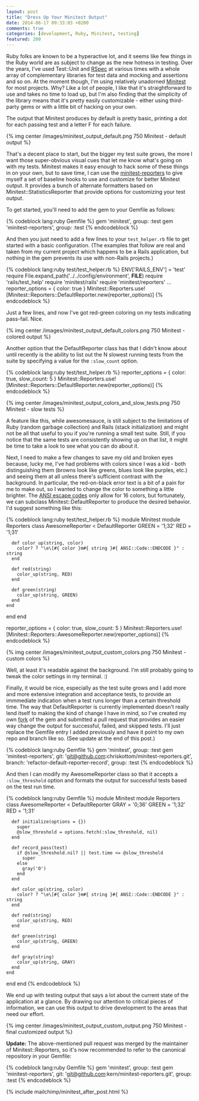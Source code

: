 ```yaml
---
layout: post
title: "Dress Up Your Minitest Output"
date: 2014-06-17 09:33:03 +0200
comments: true
categories: [development, Ruby, Minitest, testing]
featured: 200
---
```

Ruby folks are known to be a hyperactive lot, and it seems like few things in the Ruby world are as subject to change as the new hotness in testing.  Over the years, I've used Test::Unit and [RSpec][1] at various times with a whole array of complementary libraries for test data and mocking and assertions and so on.  At the moment though, I'm using relatively unadorned [Minitest][2] for most projects.  Why?  Like a lot of people, I like that it's straightforward to use and takes no time to load up, but I'm also finding that the simplicity of the library means that it's pretty easily customizable - either using third-party gems or with a little bit of hacking on your own.

The output that Minitest produces by default is pretty basic, printing a dot for each passing test and a letter F for each failure.

{% img center /images/minitest_output_default.png 750 Minitest - default output %}

That's a decent place to start, but the bigger my test suite grows, the more I want those super-obvious visual cues that let me know what's going on with my tests.<!--more--> Minitest makes it easy enough to hack some of these things in on your own, but to save time, I can use the [minitest-reporters][3] to give myself a set of baseline hooks to use and customize for better Minitest output.  It provides a bunch of alternate formatters based on Minitest::StatisticsReporter that provide options for customizing your test output.

To get started, you'll need to add the gem to your Gemfile as follows:

{% codeblock lang:ruby Gemfile %}
gem 'minitest', group: :test
gem 'minitest-reporters', group: :test
{% endcodeblock %}

And then you just need to add a few lines to your ```test_helper.rb``` file to get started with a basic configuration.  (The examples that follow are real and taken from my current project which happens to be a Rails application, but nothing in the gem prevents its use with non-Rails projects.)

{% codeblock lang:ruby test/test_helper.rb %}
ENV['RAILS_ENV'] = 'test'
require File.expand_path('../../config/environment', __FILE__)
require 'rails/test_help'
require 'minitest/rails'
require 'minitest/reporters'
...
reporter_options = { color: true }
Minitest::Reporters.use! [Minitest::Reporters::DefaultReporter.new(reporter_options)]
{% endcodeblock %}

Just a few lines, and now I've got red-green coloring on my tests indicating pass-fail.  Nice.

{% img center /images/minitest_output_default_colors.png 750 Minitest - colored output %}

Another option that the DefaultReporter class has that I didn't know about until recently is the ability to list out the N slowest running tests from the suite by specifying a value for the ```:slow_count``` option.

{% codeblock lang:ruby test/test_helper.rb %}
reporter_options = { color: true, slow_count: 5 }
Minitest::Reporters.use! [Minitest::Reporters::DefaultReporter.new(reporter_options)]
{% endcodeblock %}

{% img center /images/minitest_output_colors_and_slow_tests.png 750 Minitest - slow tests %}

A feature like this, while awesomesauce, is still subject to the limitations of Ruby (random garbage collection) and Rails (stack initialization) and might not be all that useful to you if you're running a small test suite.  Still, if you notice that the same tests are consistently showing up on that list, it might be time to take a look to see what you can do about it.

Next, I need to make a few changes to save my old and broken eyes because, lucky me, I've had problems with colors since I was a kid - both distinguishing them (browns look like greens, blues look like purples, etc.) and seeing them at all unless there's sufficient contrast with the background.  In particular, the red-on-black error text is a bit of a pain for me to make out, so I wanted to change the color to something a little brighter.  The [ANSI escape codes][4] only allow for 16 colors, but fortunately, we can subclass Minitest::DefaultReporter to produce the desired behavior.  I'd suggest something like this:

{% codeblock lang:ruby test/test_helper.rb %}
module Minitest
  module Reporters
    class AwesomeReporter < DefaultReporter
      GREEN = '1;32'
      RED = '1;31'

      def color_up(string, color)
        color? ? "\e\[#{ color }m#{ string }#{ ANSI::Code::ENDCODE }" : string
      end

      def red(string)
        color_up(string, RED)
      end

      def green(string)
        color_up(string, GREEN)
      end
    end
  end
end

reporter_options = { color: true, slow_count: 5 }
Minitest::Reporters.use! [Minitest::Reporters::AwesomeReporter.new(reporter_options)]
{% endcodeblock %}

{% img center /images/minitest_output_custom_colors.png 750 Minitest - custom colors %}

Well, at least it's readable against the background.  I'm still probably going to tweak the color settings in my terminal.  :)

Finally, it would be nice, especially as the test suite grows and I add more and more extensive integration and acceptance tests, to provide an immmediate indication when a test runs longer than a certain threshold time.  The way that DefaultReporter is currently implemented doesn't really lend itself to making the kind of change I have in mind, so I've created my own [fork][5] of the gem and submitted a pull request that provides an easier way change the output for successful, failed, and skipped tests.  I'll just replace the Gemfile entry I added previously and have it point to my own repo and branch like so.  (See update at the end of this post.)

{% codeblock lang:ruby Gemfile %}
gem 'minitest', group: :test
gem 'minitest-reporters', git: 'git@github.com:chriskottom/minitest-reporters.git',
  branch: 'refactor-default-reporter-record', group: :test
{% endcodeblock %}

And then I can modify my AwesomeReporter class so that it accepts a ```:slow_threshold``` option and formats the output for successful tests based on the test run time.

{% codeblock lang:ruby Gemfile %}
module Minitest
  module Reporters
    class AwesomeReporter < DefaultReporter
      GRAY = '0;36'
      GREEN = '1;32'
      RED = '1;31'

      def initialize(options = {})
        super
        @slow_threshold = options.fetch(:slow_threshold, nil)
      end

      def record_pass(test)
        if @slow_threshold.nil? || test.time <= @slow_threshold
          super
        else
          gray('O')
        end
      end

      def color_up(string, color)
        color? ? "\e\[#{ color }m#{ string }#{ ANSI::Code::ENDCODE }" : string
      end

      def red(string)
        color_up(string, RED)
      end

      def green(string)
        color_up(string, GREEN)
      end

      def gray(string)
        color_up(string, GRAY)
      end
    end
  end
end
{% endcodeblock %}

We end up with testing output that says a lot about the current state of the application at a glance.  By drawing our attention to critical pieces of information, we can use this output to drive development to the areas that need our effort.

{% img center /images/minitest_output_custom_output.png 750 Minitest - final customized output %}

**Update:** The above-mentioned pull request was merged by the maintainer of Minitest::Reporters, so it's now recommended to refer to the canonical repository in your Gemfile:

{% codeblock lang:ruby Gemfile %}
gem 'minitest', group: :test
gem 'minitest-reporters', git: 'git@github.com:kern/minitest-reporters.git', group: :test
{% endcodeblock %}

{% include mailchimp/minitest_after_post.html %}

[1]: http://rspec.info/
[2]: https://github.com/seattlerb/minitest
[3]: https://github.com/kern/minitest-reporters
[4]: https://en.wikipedia.org/wiki/ANSI_escape_code#Colors
[5]: https://github.com/chriskottom/minitest-reporters
